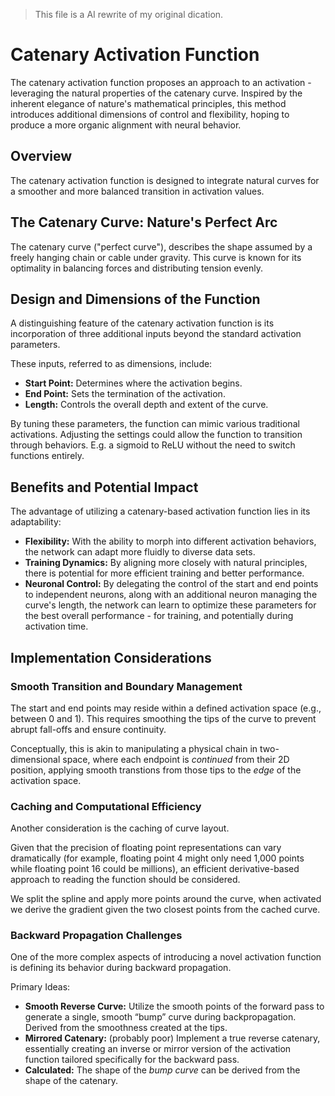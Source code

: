 > This file is a AI rewrite of my original dication.

# Catenary Activation Function

The catenary activation function proposes an approach to an activation - leveraging the natural properties of the catenary curve. Inspired by the inherent elegance of nature's mathematical principles, this method introduces additional dimensions of control and flexibility, hoping to produce a more organic alignment with neural behavior.

## Overview

The catenary activation function is designed to integrate natural curves for a smoother and more balanced transition in activation values.

## The Catenary Curve: Nature's Perfect Arc

The catenary curve ("perfect curve"), describes the shape assumed by a freely hanging chain or cable under gravity. This curve is known for its optimality in balancing forces and distributing tension evenly.

## Design and Dimensions of the Function

A distinguishing feature of the catenary activation function is its incorporation of three additional inputs beyond the standard activation parameters.

These inputs, referred to as dimensions, include:

- **Start Point:** Determines where the activation begins.
- **End Point:** Sets the termination of the activation.
- **Length:** Controls the overall depth and extent of the curve.

By tuning these parameters, the function can mimic various traditional activations. Adjusting the settings could allow the function to transition through behaviors. E.g. a sigmoid to ReLU without the need to switch functions entirely.

## Benefits and Potential Impact

The advantage of utilizing a catenary-based activation function lies in its adaptability:

+ **Flexibility:** With the ability to morph into different activation behaviors, the network can adapt more fluidly to diverse data sets.
+ **Training Dynamics:** By aligning more closely with natural principles, there is potential for more efficient training and better performance.
+ **Neuronal Control:** By delegating the control of the start and end points to independent neurons, along with an additional neuron managing the curve's length, the network can learn to optimize these parameters for the best overall performance - for training, and potentially during activation time.


## Implementation Considerations

### Smooth Transition and Boundary Management

The start and end points may reside within a defined activation space (e.g., between 0 and 1). This requires smoothing the tips of the curve to prevent abrupt fall-offs and ensure continuity.

Conceptually, this is akin to manipulating a physical chain in two-dimensional space, where each endpoint is _continued_ from their 2D position, applying smooth transtions from those tips to the _edge_ of the activation space.


### Caching and Computational Efficiency

Another consideration is the caching of curve layout.

Given that the precision of floating point representations can vary dramatically (for example, floating point 4 might only need 1,000 points while floating point 16 could be millions), an efficient derivative-based approach to reading the function should be considered.

We split the spline and apply more points around the curve, when activated we derive the gradient given the two closest points from the cached curve.


### Backward Propagation Challenges

One of the more complex aspects of introducing a novel activation function is defining its behavior during backward propagation.

Primary Ideas:

+ **Smooth Reverse Curve:** Utilize the smooth points of the forward pass to generate a single, smooth “bump” curve during backpropagation. Derived from the smoothness created at the tips.
+ **Mirrored Catenary:** (probably poor) Implement a true reverse catenary, essentially creating an inverse or mirror version of the activation function tailored specifically for the backward pass.
+ **Calculated:** The shape of the _bump curve_ can be derived from the shape of the catenary.

